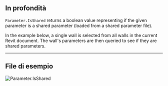 ## In profondità
`Parameter.IsShared` returns a boolean value representing if the given parameter is a shared parameter (loaded from a shared parameter file).

In the example below, a single wall is selected from all walls in the current Revit document. The wall's parameters are then queried to see if they are shared parameters.
___
## File di esempio

![Parameter.IsShared](./Revit.Elements.Parameter.IsShared_img.jpg)
